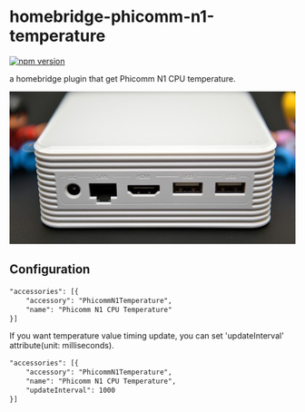 # homebridge-phicomm-n1-temperature
[![npm version](https://badge.fury.io/js/homebridge-phicomm-n1-temperature.svg)](https://badge.fury.io/js/homebridge-phicomm-n1-temperature)

a homebridge plugin that get Phicomm N1 CPU temperature.

![](https://raw.githubusercontent.com/cnmb11/homebridge-phicomm-n1-temperature/master/phicommn1.jpg)

## Configuration
```
"accessories": [{
    "accessory": "PhicommN1Temperature",
    "name": "Phicomm N1 CPU Temperature"
}]
```
If you want temperature value timing update, you can set 'updateInterval' attribute(unit: milliseconds).   
```
"accessories": [{
    "accessory": "PhicommN1Temperature",
    "name": "Phicomm N1 CPU Temperature",
    "updateInterval": 1000
}]
```  
